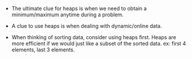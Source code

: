 - The ultimate clue for heaps is when we need to obtain a minimum/maximum anytime during a problem.

- A clue to use heaps is when dealing with dynamic/online data.

- When thinking of sorting data, consider using heaps first. Heaps are more efficient if we would just like a subset of the sorted data. ex: first 4 elements, last 3 elements.